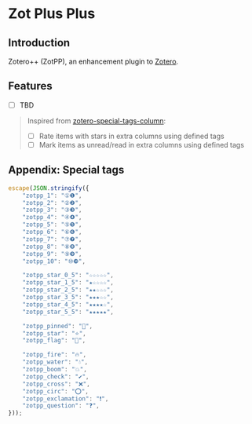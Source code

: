 # Zot Plus Plus

## Introduction
Zotero++ (ZotPP), an enhancement plugin to [Zotero](https://www.zotero.org/).

## Features
- [ ] TBD
> Inspired from [zotero-special-tags-column](https://github.com/whacked/zotero-special-tags-column):
> - [ ] Rate items with stars in extra columns using defined tags
> - [ ] Mark items as unread/read in extra columns using defined tags

## Appendix: Special tags
```js
escape(JSON.stringify({
    "zotpp_1": "①❶",
    "zotpp_2": "②❷",
    "zotpp_3": "③❸",
    "zotpp_4": "④❹",
    "zotpp_5": "⑤❺",
    "zotpp_6": "⑥❻",
    "zotpp_7": "⑦❼",
    "zotpp_8": "⑧❽",
    "zotpp_9": "⑨❾",
    "zotpp_10": "⑩❿",

    "zotpp_star_0_5": "☆☆☆☆☆",
    "zotpp_star_1_5": "★☆☆☆☆",
    "zotpp_star_2_5": "★★☆☆☆",
    "zotpp_star_3_5": "★★★☆☆",
    "zotpp_star_4_5": "★★★★☆",
    "zotpp_star_5_5": "★★★★★",

    "zotpp_pinned": "📌",
    "zotpp_star": "⭐",
    "zotpp_flag": "🚩",

    "zotpp_fire": "🔥",
    "zotpp_water": "💧",
    "zotpp_boom": "💥",
    "zotpp_check": "✔️",
    "zotpp_cross": "❌",
    "zotpp_circ": "⭕",
    "zotpp_exclamation": "❗",
    "zotpp_question": "❓",
}));
```
